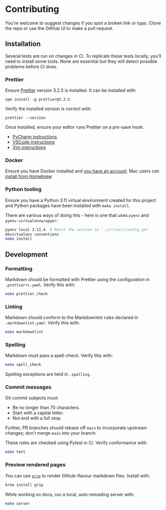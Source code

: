 # Contributing

You're welcome to suggest changes if you spot a broken link or typo. Clone the
repo or use the GitHub UI to make a pull request.

## Installation

Several tests are run on changes in CI. To replicate these tests locally, you'll
need to install some tools. None are essential but they will detect possible
problems before CI does.

### Prettier

Ensure [Prettier](https://prettier.io/) version 3.2.5 is installed. It can be installed with:

    npm install -g prettier@3.2.5

Verify the installed version is correct with:

    prettier --version

Once installed, ensure your editor runs Prettier on a pre-save hook:

- [PyCharm instructions](https://www.jetbrains.com/help/pycharm/prettier.html)
- [VSCode instructions](https://marketplace.visualstudio.com/items?itemName=esbenp.prettier-vscode)
- [Vim instructions](https://prettier.io/docs/en/vim.html)

### Docker

Ensure you have Docker installed and [you have an account](https://www.docker.com/get-started/).
Mac users can [install from Homebrew](https://formulae.brew.sh/formula/docker).

### Python tooling

Ensure you have a Python 3.11 virtual environment created for this project and
Python packages have been installed with `make install`.

There are various ways of doing this - here is one that uses `pyenv` and `pyenv-virtualenvwrapper`:

```sh
pyenv local 3.11.4  # Match the version in `.circleci/config.yml`
mkvirtualenv conventions
make install
```

## Development

### Formatting

Markdown should be formatted with Prettier using the configuration in
`.prettierrc.yaml`. Verify this with:

```sh
make prettier_check
```

### Linting

Markdown should conform to the Markdownlint rules declared in
`.markdownlint.yaml`. Verify this with:

```sh
make markdownlint
```

### Spelling

Markdown must pass a spell-check. Verify this with:

```sh
make spell_check
```

Spelling exceptions are held in `.spelling`.

### Commit messages

Git commit subjects must:

- Be no longer than 70 characters.
- Start with a capital letter.
- Not end with a full stop.

Further, PR branches should rebase off `main` to incorporate upstream
changes; don't merge `main` into your branch.

These rules are checked using Pytest in CI. Verify conformance with:

```sh
make test
```

### Preview rendered pages

You can use [`grip`](https://github.com/joeyespo/grip) to render Github-flavour
markdown files. Install with:

```sh
brew install grip
```

While working on docs, run a local, auto-reloading server with:

```sh
make server
```
